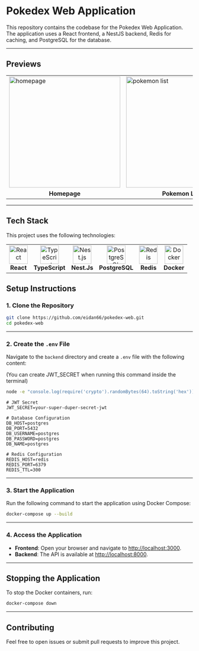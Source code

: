 
# **Pokedex Web Application**

This repository contains the codebase for the Pokedex Web Application. The application uses a React frontend, a NestJS backend, Redis for caching, and PostgreSQL for the database.

---

## **Previews**

<table>
  <tr>
    <td><img src="https://github.com/user-attachments/assets/1ff69347-44a2-479f-ac2b-9d92cd54b323" alt="homepage" width="300"/></td>
    <td><img src="https://github.com/user-attachments/assets/67144e6e-b7ea-43e2-8f6e-581b8f7dfed6" alt="pokemon list" width="300"/></td>
    <td><img src="https://github.com/user-attachments/assets/5b6f2ae8-cc3b-4383-8c33-874ef5a0e795" alt="pokemon details" width="300"/></td>
  </tr>
  <tr>
    <td align="center"><b>Homepage</b></td>
    <td align="center"><b>Pokemon List</b></td>
    <td align="center"><b>Pokemon Details</b></td>
  </tr>
</table>

---

## **Tech Stack**

This project uses the following technologies:

<table>
  <tr>
    <td align="center">
      <img src="https://cdn.jsdelivr.net/gh/devicons/devicon/icons/react/react-original.svg" alt="React" width="50"/>
      <br><b>React</b>
    </td>
    <td align="center">
      <img src="https://cdn.jsdelivr.net/gh/devicons/devicon/icons/typescript/typescript-original.svg" alt="TypeScript" width="50"/>
      <br><b>TypeScript</b>
    </td>
    <td align="center">
      <img src="https://cdn.jsdelivr.net/gh/devicons/devicon/icons/nestjs/nestjs-original.svg" alt="Nest.js" width="50"/>
      <br><b>Nest.Js</b>
    </td>
    <td align="center">
      <img src="https://cdn.jsdelivr.net/gh/devicons/devicon/icons/postgresql/postgresql-original.svg" alt="PostgreSQL" width="50"/>
      <br><b>PostgreSQL</b>
    </td>
    <td align="center">
      <img src="https://cdn.jsdelivr.net/gh/devicons/devicon/icons/redis/redis-original.svg" alt="Redis" width="50"/>
      <br><b>Redis</b>
    </td>
    <td align="center">
      <img src="https://cdn.jsdelivr.net/gh/devicons/devicon/icons/docker/docker-original.svg" alt="Docker" width="50"/>
      <br><b>Docker</b>
    </td>
  </tr>
</table>

## **Setup Instructions**

### **1. Clone the Repository**

```bash
git clone https://github.com/eidan66/pokedex-web.git
cd pokedex-web
```

---

### **2. Create the `.env` File**

Navigate to the `backend` directory and create a `.env` file with the following content:

(You can create JWT_SECRET when running this command inside the terminal)
```bash
node -e "console.log(require('crypto').randomBytes(64).toString('hex'))"
```


```plaintext
# JWT Secret
JWT_SECRET=your-super-duper-secret-jwt

# Database Configuration
DB_HOST=postgres
DB_PORT=5432
DB_USERNAME=postgres
DB_PASSWORD=postgres
DB_NAME=postgres

# Redis Configuration
REDIS_HOST=redis
REDIS_PORT=6379
REDIS_TTL=300
```

---

### **3. Start the Application**

Run the following command to start the application using Docker Compose:

```bash
docker-compose up --build
```

---

### **4. Access the Application**

- **Frontend**: Open your browser and navigate to [http://localhost:3000](http://localhost:3000).
- **Backend**: The API is available at [http://localhost:8000](http://localhost:8000).

---

## **Stopping the Application**

To stop the Docker containers, run:
```bash
docker-compose down
```

---

## **Contributing**

Feel free to open issues or submit pull requests to improve this project.
